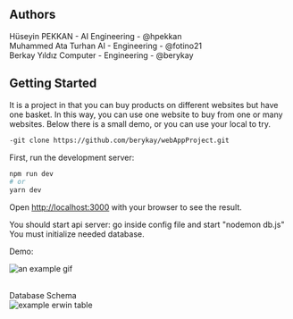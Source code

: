 ## Authors
Hüseyin PEKKAN - AI Engineering - @hpekkan </br>
Muhammed Ata Turhan AI - Engineering - @fotino21</br>
Berkay Yıldız Computer - Engineering - @berykay</br>
## Getting Started
It is a project in that you can buy products on different websites but have one basket. In this way, you can use one website to buy from one or many websites. Below there is a small demo, or you can use your local to try. </br>
```bash
-git clone https://github.com/berykay/webAppProject.git
```

First, run the development server:

```bash
npm run dev
# or
yarn dev
```

Open [http://localhost:3000](http://localhost:3000) with your browser to see the result.

You should start api server: go inside config file and start "nodemon db.js"</br>
You must initialize needed database.</br>

Demo:</br>

![an example gif](https://github.com/hpekkan/webappProject/blob/main/exampleGif.gif)</br></br>

Database Schema</br>
![example erwin table](https://github.com/hpekkan/webappProject/blob/main/example_database.png)
